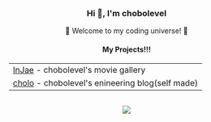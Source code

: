 <div align="center" style="padding: 20px;">
    <h3>Hi 👋, I'm chobolevel</h3>
    <p>🌟 Welcome to my coding universe! 🌟</p>
    <h4 align="center">My Projects!!!</h4>
    <table align="center">
      <tr>
          <td><a href="https://chobolevel.github.io/react-for-beginners/">InJae</a> - chobolevel's movie gallery</td>
      </tr>
      <tr>
        <td><a href="https://www.chobolevel.site/">cholo</a> - chobolevel's enineering blog(self made)</td>
      </tr>
    </table>
    <div style="margin: 30px;">
      <a href="https://hits.seeyoufarm.com"><img src="https://hits.seeyoufarm.com/api/count/incr/badge.svg?url=https%3A%2F%2Fgithub.com%2Fgjbae1212%2Fhit-counter"/></a>                        
    </div>
</div>
